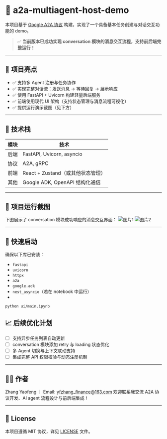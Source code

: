 # 🧠 a2a-multiagent-host-demo

本项目基于 [Google A2A 协议](https://github.com/google/a2a) 构建，实现了一个具备基本任务创建与对话交互功能的 demo。

> ✅ **当前版本已成功实现 conversation 模块的消息交互流程，支持前后端完整运行！**

---

## 📌 项目亮点

- ✅ 支持多 Agent 注册与任务协作
- ✅ 实现完整对话流：发送消息 → 等待回复 → 展示响应
- ✅ 使用 FastAPI + Uvicorn 构建轻量后端服务
- ✅ 前端使用现代 UI 架构（支持状态管理与消息流程可视化）
- ✅ 提供运行演示截图（见下方）

---

## 🧪 技术栈

| 模块 | 技术 |
|------|------|
| 后端 | FastAPI, Uvicorn, asyncio |
| 协议 | A2A, gRPC |
| 前端 | React + Zustand（或其他状态管理） |
| 其他 | Google ADK, OpenAPI 结构化通信 |

---

## 📸 项目运行截图

下图展示了 conversation 模块成功响应的消息交互界面：
![图片1](https://github.com/user-attachments/assets/492df214-7383-4ef5-a901-5d20bd908ebc)
![图片2](https://github.com/user-attachments/assets/b6798dbf-d953-4924-9131-9ff81255d910)

> 

---

## 🚀 快速启动

确保以下库已安装：

* `fastapi`
* `uvicorn`
* `httpx`
* `a2a`
* `google.adk`
* `nest_asyncio`（若在 notebook 中运行）
* 
```bash
python ui/main.ipynb
```



## 📈 后续优化计划

* [ ] 支持异步任务列表自动更新
* [ ] conversation 模块添加 retry 与 loading 状态优化
* [ ] 多 Agent 切换与上下文联动支持
* [ ] 集成完整 API 权限校验与动态注册机制

---

## 🧑‍💻 作者

Zhang Yaofeng ｜ Email: [yfzhang_finance@163.com](mailto:yfzhang_finance@163.com)
欢迎联系我交流 A2A 协议开发、AI agent 流程设计与前后端集成！

---

## 📄 License

本项目遵循 MIT 协议，详见 [LICENSE](./LICENSE) 文件。
